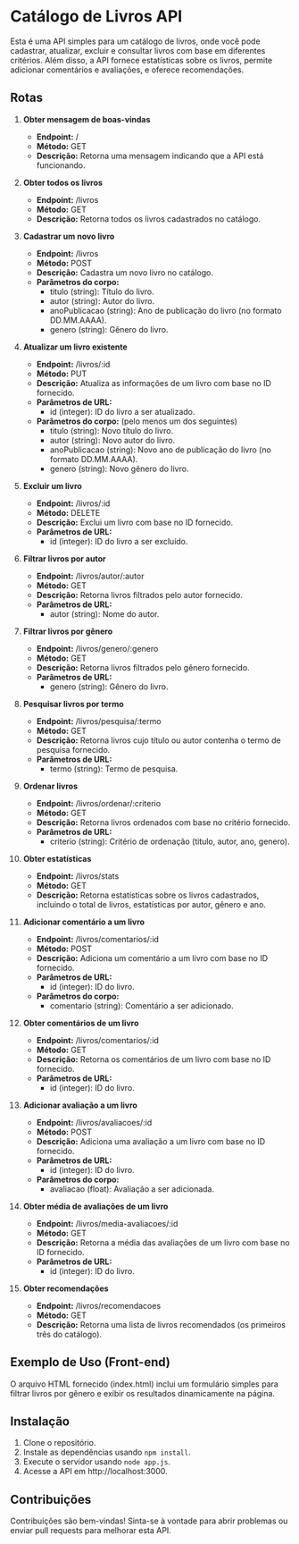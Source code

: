 # Catálogo de Livros API

Esta é uma API simples para um catálogo de livros, onde você pode cadastrar, atualizar, excluir e consultar livros com base em diferentes critérios. Além disso, a API fornece estatísticas sobre os livros, permite adicionar comentários e avaliações, e oferece recomendações.

## Rotas

1. **Obter mensagem de boas-vindas**

   - **Endpoint:** /
   - **Método:** GET
   - **Descrição:** Retorna uma mensagem indicando que a API está funcionando.

2. **Obter todos os livros**

   - **Endpoint:** /livros
   - **Método:** GET
   - **Descrição:** Retorna todos os livros cadastrados no catálogo.

3. **Cadastrar um novo livro**

   - **Endpoint:** /livros
   - **Método:** POST
   - **Descrição:** Cadastra um novo livro no catálogo.
   - **Parâmetros do corpo:**
     - titulo (string): Título do livro.
     - autor (string): Autor do livro.
     - anoPublicacao (string): Ano de publicação do livro (no formato DD.MM.AAAA).
     - genero (string): Gênero do livro.

4. **Atualizar um livro existente**

   - **Endpoint:** /livros/:id
   - **Método:** PUT
   - **Descrição:** Atualiza as informações de um livro com base no ID fornecido.
   - **Parâmetros de URL:**
     - id (integer): ID do livro a ser atualizado.
   - **Parâmetros do corpo:** (pelo menos um dos seguintes)
     - titulo (string): Novo título do livro.
     - autor (string): Novo autor do livro.
     - anoPublicacao (string): Novo ano de publicação do livro (no formato DD.MM.AAAA).
     - genero (string): Novo gênero do livro.

5. **Excluir um livro**

   - **Endpoint:** /livros/:id
   - **Método:** DELETE
   - **Descrição:** Exclui um livro com base no ID fornecido.
   - **Parâmetros de URL:**
     - id (integer): ID do livro a ser excluído.

6. **Filtrar livros por autor**

   - **Endpoint:** /livros/autor/:autor
   - **Método:** GET
   - **Descrição:** Retorna livros filtrados pelo autor fornecido.
   - **Parâmetros de URL:**
     - autor (string): Nome do autor.

7. **Filtrar livros por gênero**

   - **Endpoint:** /livros/genero/:genero
   - **Método:** GET
   - **Descrição:** Retorna livros filtrados pelo gênero fornecido.
   - **Parâmetros de URL:**
     - genero (string): Gênero do livro.

8. **Pesquisar livros por termo**

   - **Endpoint:** /livros/pesquisa/:termo
   - **Método:** GET
   - **Descrição:** Retorna livros cujo título ou autor contenha o termo de pesquisa fornecido.
   - **Parâmetros de URL:**
     - termo (string): Termo de pesquisa.

9. **Ordenar livros**

   - **Endpoint:** /livros/ordenar/:criterio
   - **Método:** GET
   - **Descrição:** Retorna livros ordenados com base no critério fornecido.
   - **Parâmetros de URL:**
     - criterio (string): Critério de ordenação (titulo, autor, ano, genero).

10. **Obter estatísticas**

    - **Endpoint:** /livros/stats
    - **Método:** GET
    - **Descrição:** Retorna estatísticas sobre os livros cadastrados, incluindo o total de livros, estatísticas por autor, gênero e ano.

11. **Adicionar comentário a um livro**

    - **Endpoint:** /livros/comentarios/:id
    - **Método:** POST
    - **Descrição:** Adiciona um comentário a um livro com base no ID fornecido.
    - **Parâmetros de URL:**
      - id (integer): ID do livro.
    - **Parâmetros do corpo:**
      - comentario (string): Comentário a ser adicionado.

12. **Obter comentários de um livro**

    - **Endpoint:** /livros/comentarios/:id
    - **Método:** GET
    - **Descrição:** Retorna os comentários de um livro com base no ID fornecido.
    - **Parâmetros de URL:**
      - id (integer): ID do livro.

13. **Adicionar avaliação a um livro**

    - **Endpoint:** /livros/avaliacoes/:id
    - **Método:** POST
    - **Descrição:** Adiciona uma avaliação a um livro com base no ID fornecido.
    - **Parâmetros de URL:**
      - id (integer): ID do livro.
    - **Parâmetros do corpo:**
      - avaliacao (float): Avaliação a ser adicionada.

14. **Obter média de avaliações de um livro**

    - **Endpoint:** /livros/media-avaliacoes/:id
    - **Método:** GET
    - **Descrição:** Retorna a média das avaliações de um livro com base no ID fornecido.
    - **Parâmetros de URL:**
      - id (integer): ID do livro.

15. **Obter recomendações**

    - **Endpoint:** /livros/recomendacoes
    - **Método:** GET
    - **Descrição:** Retorna uma lista de livros recomendados (os primeiros três do catálogo).

## Exemplo de Uso (Front-end)

O arquivo HTML fornecido (index.html) inclui um formulário simples para filtrar livros por gênero e exibir os resultados dinamicamente na página.

## Instalação

1. Clone o repositório.
2. Instale as dependências usando `npm install`.
3. Execute o servidor usando `node app.js`.
4. Acesse a API em http://localhost:3000.

## Contribuições

Contribuições são bem-vindas! Sinta-se à vontade para abrir problemas ou enviar pull requests para melhorar esta API.
